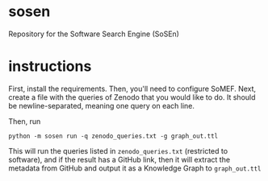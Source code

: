 # sosen
Repository for the Software Search Engine (SoSEn)

# instructions

First, install the requirements.
Then, you'll need to configure SoMEF.
Next, create a file with the queries of
Zenodo that you would like to do. It should be
newline-separated, meaning one query on each line.

Then, run

```python -m sosen run -q zenodo_queries.txt -g graph_out.ttl```

This will run the queries listed in
```zenodo_queries.txt``` (restricted to software),
and if the result has a GitHub link, then it will extract
the metadata from GitHub and output it as a Knowledge Graph
to ```graph_out.ttl```
